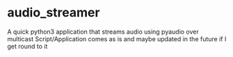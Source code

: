 # audio_streamer
A quick python3 application that streams audio using pyaudio over multicast
Script/Application comes as is and maybe updated in the future if I get round to it
